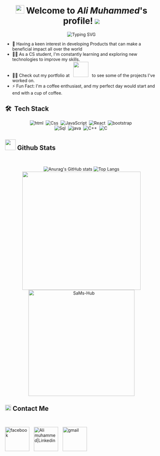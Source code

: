 
<h1 align="center">
  <img src="https://media.giphy.com/media/hvRJCLFzcasrR4ia7z/giphy.gif" width="28">
   Welcome to <em>Ali Muhammed</em>'s profile! 
  <img src="https://komarev.com/ghpvc/?username=AliiMuhammed&style=flat-square&label=VIEWS">
</h1>

<!-- Typing SVG by DenverCoder1 - https://github.com/DenverCoder1/readme-typing-svg -->
<p align="center">
  <img src="https://readme-typing-svg.demolab.com?font=Kalam&weight=700&pause=1000&color=2196F3&center=true&width=435&lines=Front-End+Web+Developer;Always+Learning+New+Things!" alt="Typing SVG" />
</p>



- 🌱 Having a keen interest in developing Products that can make a beneficial impact all over the world
- 👨‍💻 As a CS student, I'm constantly learning and exploring new technologies to improve my skills.
- 👨‍💻 Check out my portfolio at &nbsp; <img src="https://media.giphy.com/media/JoWK4dUIsYK4Fv0E0D/giphy.gif" width="50"> &nbsp; to see some of the projects I've worked on.
- ⚡ Fun Fact: I'm a coffee enthusiast, and my perfect day would start and end with a cup of coffee.


## <b>🛠 &nbsp;Tech Stack</b>
<div align="center">
  <img alt="html" src="https://img.shields.io/badge/HTML5-E34F26?style=for-the-badge&logo=html5&logoColor=white" />&nbsp;
  <img alt="Css" src="https://img.shields.io/badge/CSS3-1572B6?style=for-the-badge&logo=css3&logoColor=white" />&nbsp;
  <img alt="JavaScript" src="https://img.shields.io/badge/JavaScript-F7DF1E?style=for-the-badge&logo=javascript&logoColor=black" />&nbsp;
  <img alt="React" src="https://img.shields.io/badge/React-20232A?style=for-the-badge&logo=react&logoColor=61DAFB" />&nbsp;
  <img alt="bootstrap" src="https://img.shields.io/badge/Bootstrap-563D7C?style=for-the-badge&logo=bootstrap&logoColor=white" />&nbsp;
  <br>
  <img alt="Sql" src="https://img.shields.io/badge/MySQL-00000F?style=for-the-badge&logo=mysql&logoColor=white" />&nbsp;
  <img alt="java" src="https://img.shields.io/badge/Java-ED8B00?style=for-the-badge&logo=openjdk&logoColor=white" />&nbsp;
  <img alt="C++" src="https://img.shields.io/badge/C%2B%2B-00599C?style=for-the-badge&logo=c%2B%2B&logoColor=white" />&nbsp;
  <img alt="C" src="https://img.shields.io/badge/C-00599C?style=for-the-badge&logo=c&logoColor=white" />&nbsp;
 </div>
 
  




## <img src="https://media.giphy.com/media/iY8CRBdQXODJSCERIr/giphy.gif" width="35"><b> Github Stats </b>
<br>

<div align="center">



  ![Anurag's GitHub stats](https://github-readme-stats.vercel.app/api?username=AliiMuhammed&show_icons=true&theme=dark)
  ![Top Langs](https://github-readme-stats.vercel.app/api/top-langs/?username=AliiMuhammed&layout=compact&theme=dark)
<a href="https://github.com/AliiMuhammed">
  <img src="https://github-readme-stats.vercel.app/api?username=AliiMuhammed&include_all_commits=true&count_private=true&show_icons=true&line_height=20&title_color=7A7ADB&icon_color=2234AE&text_color=D3D3D3&bg_color=0,000000,130F40" width="390"/>
  <br>
  <img src="https://github-readme-stats.vercel.app/api/top-langs?username=AliiMuhammed&show_icons=true&locale=en&layout=compact&line_height=20&title_color=7A7ADB&icon_color=2234AE&text_color=D3D3D3&bg_color=0,000000,130F40" width="350"  alt="SaMs-Hub"/>

</a>
</div>






<h2><img src="https://media.giphy.com/media/5WJ6SOKeNKrSzblU4R/giphy.gif" width=20> Contact Me</h2>
<br/>


<a href="https://www.facebook.com/profile.php?id=100004223081202" target="_blank"><img src="https://cdn3.iconfinder.com/data/icons/pixel-social-media-2/16/Facebook-512.png" height="80px" width="80" alt="facebook" align="center"></a>
&ensp;
<a href="https://www.linkedin.com/in/ali-muhammed-dev/" target="_blank"><img src="https://cdn3.iconfinder.com/data/icons/pixel-social-media-2/16/Linkedin-512.png" height="80px" width="80px" alt="Ali muhammed|Linkedin" align="center"></a>
&ensp;
<a href="mailto:ali.muhammed.dev@gmail.com" target="_blank"><img src="https://cdn3.iconfinder.com/data/icons/pixel-social-media-2/16/Google-512.png" height="80px" width="80px"  alt="gmail" align="center"></a>
